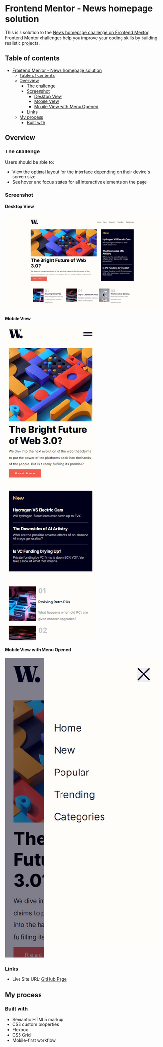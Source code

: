 # Frontend Mentor - News homepage solution

This is a solution to the [News homepage challenge on Frontend Mentor](https://www.frontendmentor.io/challenges/news-homepage-H6SWTa1MFl). Frontend Mentor challenges help you improve your coding skills by building realistic projects. 

## Table of contents

- [Frontend Mentor - News homepage solution](#frontend-mentor---news-homepage-solution)
  - [Table of contents](#table-of-contents)
  - [Overview](#overview)
    - [The challenge](#the-challenge)
    - [Screenshot](#screenshot)
      - [Desktop View](#desktop-view)
      - [Mobile View](#mobile-view)
      - [Mobile View with Menu Opened](#mobile-view-with-menu-opened)
    - [Links](#links)
  - [My process](#my-process)
    - [Built with](#built-with)

## Overview

### The challenge

Users should be able to:

- View the optimal layout for the interface depending on their device's screen size
- See hover and focus states for all interactive elements on the page

### Screenshot

#### Desktop View

![](./screenshot-desktop.jpg)

#### Mobile View

![](./screenshot-mobile.jpg)

#### Mobile View with Menu Opened

![](./screenshot-mobile-menu-open.jpg)

### Links

- Live Site URL: [GitHub Page](https://soonyu97.github.io/Frontend-Mentor-News-Homepage)

## My process

### Built with

- Semantic HTML5 markup
- CSS custom properties
- Flexbox
- CSS Grid
- Mobile-first workflow
